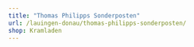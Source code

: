 ```yaml
---
title: "Thomas Philipps Sonderposten"
url: /lauingen-donau/thomas-philipps-sonderposten/
shop: Kramladen
---
```

